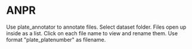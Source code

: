 # ANPR

Use plate_annotator to annotate files. Select dataset folder. Files open up inside as a list. Click on each file name to view and rename them. Use format "plate_platenumber" as filename. 